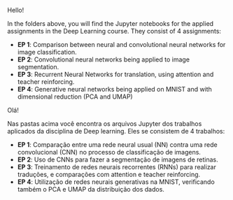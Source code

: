 Hello!

In the folders above, you will find the Jupyter notebooks for the applied assignments in the Deep Learning course. They consist of 4 assignments: 
 - **EP 1**: Comparison between neural and convolutional neural networks for image classification. 
 - **EP 2**: Convolutional neural networks being applied to image segmentation.  
 - **EP 3**: Recurrent Neural Networks for translation, using attention and teacher reinforcing. 
 - **EP 4**: Generative neural networks being applied on MNIST and with dimensional reduction (PCA and UMAP)

Olá! 

Nas pastas acima você encontra os arquivos Jupyter dos trabalhos aplicados da disciplina de Deep learning. Eles se consistem de 4 trabalhos: 
 - **EP 1**: Comparação entre uma rede neural usual (NN) contra uma rede convolucional (CNN) no processo de classificação de imagens. 
 - **EP 2**: Uso de CNNs para fazer a segmentação de imagens de retinas. 
 - **EP 3**: Treinamento de redes neurais recorrentes (RNNs) para realizar traduções, e comparações com attention e teacher reinforcing. 
 - **EP 4**: Utilização de redes neurais generativas na MNIST, verificando também o PCA e UMAP da distribuição dos dados. 
